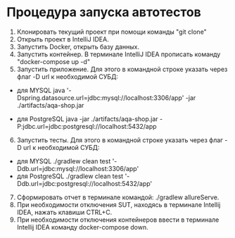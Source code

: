 # Процедура запуска автотестов
1. Клонировать текущий проект при помощи команды "git clone"
2. Открыть проект в IntelliJ IDEA.
3. Запустить Docker, открыть базу данных.
4. Запустить контейнер. В терминале IntelliJ IDEA прописать команду "docker-compose up -d"
5. Запустить приложение. Для этого в командной строке указать через флаг -D url к необходимой СУБД:

* для MYSQL java '-Dspring.datasource.url=jdbc:mysql://localhost:3306/app' -jar ./artifacts/aqa-shop.jar

* для PostgreSQL java -jar ./artifacts/aqa-shop.jar -P:jdbc.url=jdbc:postgresql://localhost:5432/app

6. Запустить тесты. Для этого в командной строке указать через флаг -D url к необходимой СУБД:

* для MYSQL  ./gradlew clean test '-Ddb.url=jdbc:mysql://localhost:3306/app'
* для PostgreSQL ./gradlew clean test '-Ddb.url=jdbc:postgresql://localhost:5432/app'

7. Сформировать отчет в терминале командой: ./gradlew allureServe.
8. При необходимости отключения SUT, находясь в терминале Intellij IDEA, нажать клавиши CTRL+C.
9. При необходимости отключения контейнеров ввести в терминале Intellij IDEA команду docker-compose down.